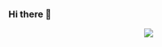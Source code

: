 ### Hi there 👋

<div id="header" align="center">
  <img src="https://media.giphy.com/media/CLYQoz3odO9H0iNZY9/giphy.gif"/>
</div>

<!--
**VetusDei/VetusDei** is a ✨ _special_ ✨ repository because its `README.md` (this file) appears on your GitHub profile.

Here are some ideas to get you started:

- 🔭 I’m currently working on ...
- 🌱 I’m currently learning ...
- 👯 I’m looking to collaborate on ...
- 🤔 I’m looking for help with ...
- 💬 Ask me about ...
- 📫 How to reach me: ...
- 😄 Pronouns: ...
- ⚡ Fun fact: ...
-->
